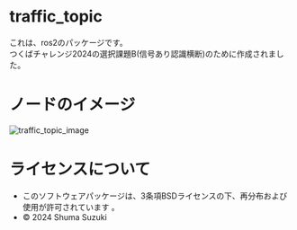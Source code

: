 # traffic_topic
これは、ros2のパッケージです。  
つくばチャレンジ2024の選択課題B(信号あり認識横断)のために作成されました。
# ノードのイメージ
![traffic_topic_image](https://github.com/user-attachments/assets/8dcc7d9b-33f5-498a-8a0e-06659165a557)

# ライセンスについて
* このソフトウェアパッケージは、3条項BSDライセンスの下、再分布および使用が許可されています
。
* © 2024 Shuma Suzuki
